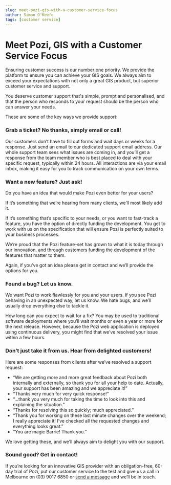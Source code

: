 ```yaml
---
slug: meet-pozi-gis-with-a-customer-service-focus
author: Simon O'Keefe
tags: [customer service]
---
```


# Meet Pozi, GIS with a Customer Service Focus

Ensuring customer success is our number one priority. We provide the platform to ensure you can achieve your GIS goals. We always aim to exceed your expectations with not only a great GIS product, but superior customer service and support.

<!--truncate-->

You deserve customer support that's simple, prompt and personalised, and that the person who responds to your request should be the person who can answer your needs.

These are some of the key ways we provide support:

### Grab a ticket? No thanks, simply email or call!

Our customers don’t have to fill out forms and wait days or weeks for a response. Just send an email to our dedicated support email address. Our whole support team sees what issues are coming in, and you’ll get a response from the team member who is best placed to deal with your specific request, typically within 24 hours. All interactions are via your email inbox, making it easy for you to track communication on your own terms.

### Want a new feature? Just ask!

Do you have an idea that would make Pozi even better for your users?

If it’s something that we’re hearing from many clients, we’ll most likely add it.

If it’s something that’s specific to your needs, or you want to fast-track a feature, you have the option of directly funding the development. You get to work with us on the specification that will ensure Pozi is perfectly suited to your business processes.

We’re proud that the Pozi feature-set has grown to what it is today through our innovation, and through customers funding the development of the features that matter to them.

Again, if you’ve got an idea please get in contact and we’ll provide the options for you.

### Found a bug? Let us know.

We want Pozi to work flawlessly for you and your users. If you see Pozi behaving in an unexpected way, let us know. We hate bugs, and we’ll usually drop everything else to tackle it.

How long can you expect to wait for a fix? You may be used to traditional software deployments where you’ll wait months or even a year or more for the next release. However, because the Pozi web application is deployed using continuous delivery, you might find that we’ve resolved your issue within a few hours.

### Don’t just take it from us. Hear from delighted customers!

Here are some responses from clients after we’ve resolved a support request:

* “We are getting more and more great feedback about Pozi both internally and externally, so thank you for all your help to date. Actually, your support has been amazing and we appreciate it!”
* “Thanks very much for very quick response!”
* “…thank you very much for taking the time to look into this and explaining the situation.”
* “Thanks for resolving this so quickly; much appreciated.”
* “Thank you for working on these last minute changes over the weekend; I really appreciate it! I’ve checked all the requested changes and everything looks great.”
* “You are magic Barrie! Thank you.”

We love getting these, and we’ll always aim to delight you with our support.

### Sound good? Get in contact!

If you’re looking for an innovative GIS provider with an obligation-free, 60-day trial of Pozi, put our customer service to the test and give us a call in Melbourne on (03) 9017 6850 or [send a message](https://pozi.com/contact/) and we’ll be in touch.